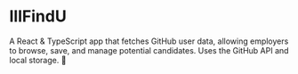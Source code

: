 # IllFindU
A React &amp; TypeScript app that fetches GitHub user data, allowing employers to browse, save, and manage potential candidates. Uses the GitHub API and local storage. 🚀
